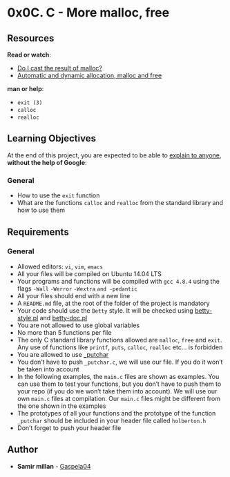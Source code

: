 <h1 class="gap">0x0C. C - More malloc, free</h1>
<article id="description" class="gap formatted-content">
    <h2>Resources</h2>

<p><strong>Read or watch</strong>:</p>

<ul>
<li><a href="/rltoken/xRakq81EUvl-3QG_3QUC8A" title="Do I cast the result of malloc?" target="_blank">Do I cast the result of malloc?</a> </li>
<li><a href="/rltoken/EtTOoIezIdtjFOZX5YO7-g" title="Automatic and dynamic allocation, malloc and free" target="_blank">Automatic and dynamic allocation, malloc and free</a> </li>
</ul>

<p><strong>man or help</strong>:</p>

<ul>
<li><code>exit (3)</code></li>
<li><code>calloc</code></li>
<li><code>realloc</code></li>
</ul>

<h2>Learning Objectives</h2>

<p>At the end of this project, you are expected to be able to <a href="/rltoken/nyIx2a1_Uam3jaNoIi6lKQ" title="explain to anyone" target="_blank">explain to anyone</a>, <strong>without the help of Google</strong>:</p>

<h3>General</h3>

<ul>
<li>How to use the <code>exit</code> function</li>
<li>What are the functions <code>calloc</code> and <code>realloc</code> from the standard library and how to use them</li>
</ul>

<h2>Requirements</h2>

<h3>General</h3>

<ul>
<li>Allowed editors: <code>vi</code>, <code>vim</code>, <code>emacs</code></li>
<li>All your files will be compiled on Ubuntu 14.04 LTS</li>
<li>Your programs and functions will be compiled with <code>gcc 4.8.4</code> using the flags <code>-Wall</code> <code>-Werror</code> <code>-Wextra</code> <code>and -pedantic</code> </li>
<li>All your files should end with a new line</li>
<li>A <code>README.md</code> file, at the root of the folder of the project is mandatory</li>
<li>Your code should use the <code>Betty</code> style. It will be checked using <a href="https://github.com/holbertonschool/Betty/blob/master/betty-style.pl" title="betty-style.pl" target="_blank">betty-style.pl</a> and <a href="https://github.com/holbertonschool/Betty/blob/master/betty-doc.pl" title="betty-doc.pl" target="_blank">betty-doc.pl</a></li>
<li>You are not allowed to use global variables</li>
<li>No more than 5 functions per file</li>
<li>The only C standard library functions allowed are <code>malloc</code>, <code>free</code> and <code>exit</code>. Any use of functions like <code>printf</code>, <code>puts</code>, <code>calloc</code>, <code>realloc</code> etc… is forbidden</li>
<li>You are allowed to use <a href="https://github.com/holbertonschool/_putchar.c/blob/master/_putchar.c" title="_putchar" target="_blank">_putchar</a></li>
<li>You don’t have to push <code>_putchar.c</code>, we will use our file. If you do it won’t be taken into account</li>
<li>In the following examples, the <code>main.c</code> files are shown as examples. You can use them to test your functions, but you don’t have to push them to your repo (if you do we won’t take them into account). We will use our own <code>main.c</code> files at compilation. Our <code>main.c</code> files might be different from the one shown in the examples</li>
<li>The prototypes of all your functions and the prototype of the function <code>_putchar</code> should be included in your header file called <code>holberton.h</code></li>
<li>Don’t forget to push your header file</li>
</ul>

  </article>

## Author
* **Samir millan** - [Gaspela04](https://github.com/Gaspela04)
